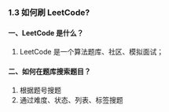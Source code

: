 ### 1.3 如何刷 LeetCode?

#### 一、LeetCode 是什么？

1. LeetCode 是一个算法题库、社区、模拟面试；

#### 二、如何在题库搜索题目？

1. 根据题号搜题
2. 通过难度、状态、列表、标签搜题
